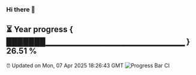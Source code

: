 ### Hi there 👋
⏳ Year progress { ███████▁▁▁▁▁▁▁▁▁▁▁▁▁▁▁▁▁▁▁▁▁▁▁ } 26.51 %
---
⏰ Updated on Mon, 07 Apr 2025 18:26:43 GMT
![Progress Bar CI](https://github.com/liununu/liununu/workflows/Progress%20Bar%20CI/badge.svg)
